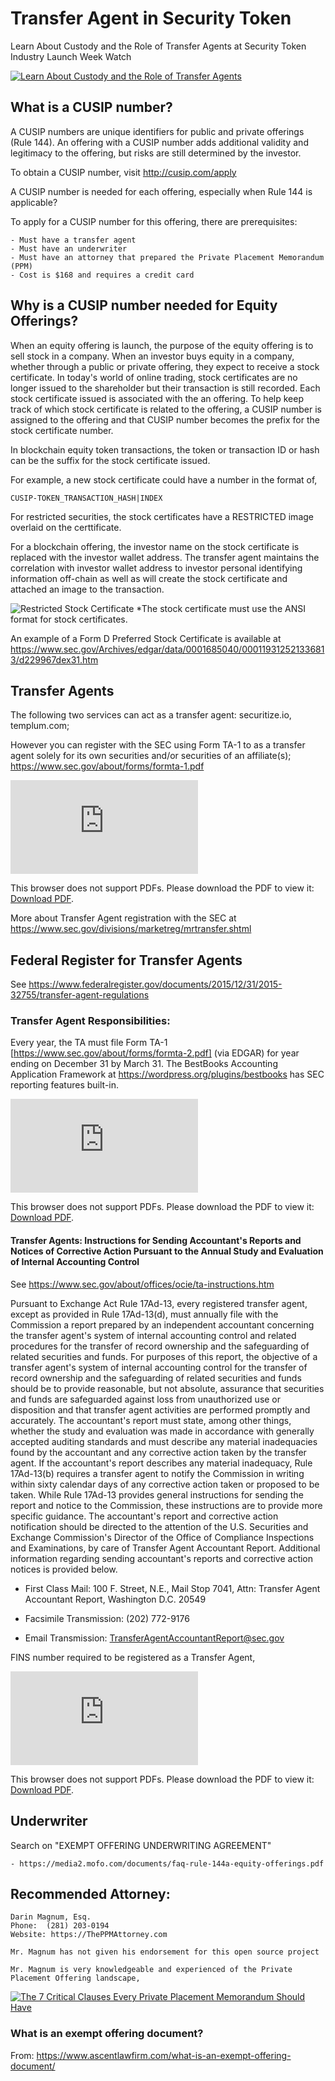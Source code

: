 # Transfer Agent in Security Token
Learn About Custody and the Role of Transfer Agents at Security Token Industry Launch Week
Watch

[![Learn About Custody and the Role of Transfer Agents](https://i.ytimg.com/vi/wYT-562QoyU/hqdefault.jpg)](https://www.youtube.com/watch?v=3doHu_st3QY)

## What is a CUSIP number?
A CUSIP numbers are unique identifiers for public and private offerings (Rule 144). An offering with a CUSIP number adds additional validity and legitimacy to the offering, but risks are still determined by the investor.

To obtain a CUSIP number, visit http://cusip.com/apply

A CUSIP number is needed for each offering, especially when Rule 144 is applicable?

To apply for a CUSIP number for this offering, there are prerequisites:

    - Must have a transfer agent
    - Must have an underwriter
    - Must have an attorney that prepared the Private Placement Memorandum (PPM)
    - Cost is $168 and requires a credit card

## Why is a CUSIP number needed for Equity Offerings?
When an equity offering is launch, the purpose of the equity offering is to sell stock in a company. When an investor buys equity in a company, whether through a public or private offering, they expect to receive a stock certificate. In today's world of online trading, stock certificates are no longer issued to the shareholder but their transaction is still recorded. Each stock certificate issued is associated with the an offering. To help keep track of which stock certificate is related to the offering, a CUSIP number is assigned to the offering and that CUSIP number becomes the prefix for the stock certificate number. 

In blockchain equity token transactions, the token or transaction ID or hash can be the suffix for the stock certificate issued.

For example, a new stock certificate could have a number in the format of,

    CUSIP-TOKEN_TRANSACTION_HASH|INDEX

For restricted securities, the stock certificates have a RESTRICTED image overlaid on the certtificate.

For a blockchain offering, the investor name on the stock certificate is replaced with the investor wallet address. The transfer agent maintains the correlation with investor wallet address to investor personal identifying information off-chain as well as will create the stock certificate and attached an image to the transaction.

![Restricted Stock Certificate](assets/stockcertificate-restricted.png)
*The stock certificate must use the ANSI format for stock certificates.

An example of a Form D Preferred Stock Certificate is available at https://www.sec.gov/Archives/edgar/data/0001685040/000119312521336813/d229967dex31.htm

## Transfer Agents
The following two services can act as a transfer agent: securitize.io, templum.com; 

However you can register with the SEC using Form TA-1 to  as a transfer agent solely for its own securities and/or securities of an affiliate(s); https://www.sec.gov/about/forms/formta-1.pdf


<object data="https://www.sec.gov/about/forms/formta-1.pdf" type="application/pdf" width="700px" height="700px">
    <embed src="https://www.sec.gov/about/forms/formta-1.pdf">
        <p>This browser does not support PDFs. Please download the PDF to view it: <a href="https://www.sec.gov/about/forms/formta-1.pdf">Download PDF</a>.</p>
    </embed>
</object>


More about Transfer Agent registration with the SEC at https://www.sec.gov/divisions/marketreg/mrtransfer.shtml

## Federal Register for Transfer Agents
See https://www.federalregister.gov/documents/2015/12/31/2015-32755/transfer-agent-regulations

### Transfer Agent Responsibilities:
Every year, the TA must file Form TA-1 [https://www.sec.gov/about/forms/formta-2.pdf] (via EDGAR) for year ending on December 31 by March 31. The BestBooks Accounting Application Framework at https://wordpress.org/plugins/bestbooks has SEC reporting features built-in.

<object data="https://www.sec.gov/about/forms/formta-2.pdf" type="application/pdf" width="700px" height="700px">
    <embed src="https://www.sec.gov/about/forms/formta-2.pdf">
        <p>This browser does not support PDFs. Please download the PDF to view it: <a href="https://www.sec.gov/about/forms/formta-2.pdf">Download PDF</a>.</p>
    </embed>
</object>

#### Transfer Agents: Instructions for Sending Accountant's Reports and Notices of Corrective Action Pursuant to the Annual Study and Evaluation of Internal Accounting Control
See https://www.sec.gov/about/offices/ocie/ta-instructions.htm

Pursuant to Exchange Act Rule 17Ad-13, every registered transfer agent, except as provided in Rule 17Ad-13(d), must annually file with the Commission a report prepared by an independent accountant concerning the transfer agent's system of internal accounting control and related procedures for the transfer of record ownership and the safeguarding of related securities and funds. For purposes of this report, the objective of a transfer agent's system of internal accounting control for the transfer of record ownership and the safeguarding of related securities and funds should be to provide reasonable, but not absolute, assurance that securities and funds are safeguarded against loss from unauthorized use or disposition and that transfer agent activities are performed promptly and accurately. The accountant's report must state, among other things, whether the study and evaluation was made in accordance with generally accepted auditing standards and must describe any material inadequacies found by the accountant and any corrective action taken by the transfer agent. If the accountant's report describes any material inadequacy, Rule 17Ad-13(b) requires a transfer agent to notify the Commission in writing within sixty calendar days of any corrective action taken or proposed to be taken. While Rule 17Ad-13 provides general instructions for sending the report and notice to the Commission, these instructions are to provide more specific guidance. The accountant's report and corrective action notification should be directed to the attention of the U.S. Securities and Exchange Commission's Director of the Office of Compliance Inspections and Examinations, by care of Transfer Agent Accountant Report. Additional information regarding sending accountant's reports and corrective action notices is provided below.

- First Class Mail: 100 F. Street, N.E., Mail Stop 7041, Attn: Transfer Agent Accountant Report, Washington D.C. 20549

- Facsimile Transmission: (202) 772-9176

- Email Transmission: TransferAgentAccountantReport@sec.gov

FINS number required to be registered as a Transfer Agent,

<object data="https://www.dtcc.com/~/media/Files/Downloads/Settlement-Asset-Services/agent%20services/FINS%20Form" type="application/pdf" width="700px" height="700px">
    <embed src="https://www.dtcc.com/~/media/Files/Downloads/Settlement-Asset-Services/agent%20services/FINS%20Form">
        <p>This browser does not support PDFs. Please download the PDF to view it: <a href="https://www.dtcc.com/~/media/Files/Downloads/Settlement-Asset-Services/agent%20services/FINS%20Form">Download PDF</a>.</p>
    </embed>
</object>


## Underwriter
Search on "EXEMPT OFFERING UNDERWRITING AGREEMENT"

    - https://media2.mofo.com/documents/faq-rule-144a-equity-offerings.pdf

## Recommended Attorney:

    Darin Magnum, Esq.
    Phone:  (281) 203-0194
    Website: https://ThePPMAttorney.com
    
    Mr. Magnum has not given his endorsement for this open source project

    Mr. Magnum is very knowledgeable and experienced of the Private Placement Offering landscape,


[![The 7 Critical Clauses Every Private Placement Memorandum Should Have](https://i.ytimg.com/vi/DWYZ81EZ6Yk/hqdefault.jpg)](https://www.youtube.com/watch?v=DWYZ81EZ6Yk)

### What is an exempt offering document?
From: https://www.ascentlawfirm.com/what-is-an-exempt-offering-document/

